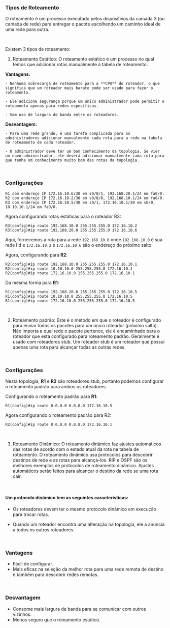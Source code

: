 ### Tipos de Roteamento

O roteamento é um processo executado pelos dispositivos da camada 3 (ou camada de rede) para entregar o pacote escolhendo um caminho ideal de uma rede para outra. 

<br>

Existem 3 tipos de roteamento: 

1. Roteamento Estático: O roteamento estático é um processo no qual temos que adicionar rotas manualmente à tabela de roteamento.
  
  **Vantagens:**
    
    - Nenhuma sobrecarga de roteamento para a **CPU** do roteador, o que significa que um roteador mais barato pode ser usado para fazer o roteamento. 
    
    - Ele adiciona segurança porque um único administrador pode permitir o roteamento apenas para redes específicas. 
    
    - Sem uso de largura de banda entre os roteadores. 
    
  **Desvantagem:**
    
    - Para uma rede grande, é uma tarefa complicada para os administradores adicionar manualmente cada rota para a rede na tabela de roteamento de cada roteador. 
    
    - O administrador deve ter um bom conhecimento da topologia. Se vier um novo administrador, ele deverá adicionar manualmente cada rota para que tenha um conhecimento muito bom das rotas da topologia. 

<br>

  ### Configurações

  `R1 com endereço IP 172.16.10.6/30 em s0/0/1, 192.168.20.1/24 em fa0/0. `
  `R2 com endereço IP 172.16.10.2/30 em s0/0/0, 192.168.10.1/24 em fa0/0. `
  `R3 com endereço IP 172.16.10.5/30 em s0/1, 172.16.10.1/30 em s0/0, 10.10.10.1/24 em fa0/0. `

  Agora configurando rotas estáticas para o roteador R3:

  ```
  R3(config)#ip route 192.168.10.0 255.255.255.0 172.16.10.2
  R3(config)#ip route 192.168.20.0 255.255.255.0 172.16.10.6
  ```

  Aqui, fornecemos a rota para a rede `192.168.10.0` onde `192.168.10.0` é sua rede I'd e `172.16.10.2` e `172.16.10.6` são o endereço do próximo salto. 
 

  Agora, configurando para **R2**: 

  ```
  R2(config)#ip route 192.168.10.0 255.255.255.0 172.16.10.1
  R2(config)#ip route 10.10.10.0 255.255.255.0 172.16.10.1
  R2(config)#ip route 172.16.10.0 255.255.255.0 172.16.10.1
  ```

  Da mesma forma para **R1**:

  ```
  R1(config)#ip route 192.168.20.0 255.255.255.0 172.16.10.5
  R1(config)#ip route 10.10.10.0 255.255.255.0 172.16.10.5
  R1(config)#ip route 172.16.10.0 255.255.255.0 172.16.10.5
  ```

<br>

2. Roteamento padrão: Este é o método em que o roteador é configurado para enviar todos os pacotes para um único roteador (próximo salto). Não importa a qual rede o pacote pertence, ele é encaminhado para o roteador que está configurado para roteamento padrão. Geralmente é usado com roteadores stub. Um roteador stub é um roteador que possui apenas uma rota para alcançar todas as outras redes. 
  
  <br>

  ### Configurações

  Nesta topologia, **R1** e **R2** são roteadores stub, portanto podemos configurar o roteamento padrão para ambos os roteadores. 

  Configurando o roteamento padrão para **R1**: 

  ```
  R1(config)#ip route 0.0.0.0 0.0.0.0 172.16.10.5
  ```

  Agora configurando o roteamento padrão para R2: 

  ```
  R2(config)#ip route 0.0.0.0 0.0.0.0 172.16.10.1
  ```
  
  <br>

3. Roteamento Dinâmico: O roteamento dinâmico faz ajustes automáticos das rotas de acordo com o estado atual da rota na tabela de roteamento. O roteamento dinâmico usa protocolos para descobrir destinos de rede e as rotas para alcançá-los. RIP e OSPF são os melhores exemplos de protocolos de roteamento dinâmico. Ajustes automáticos serão feitos para alcançar o destino da rede se uma rota cair.

<br>

  #### Um protocolo dinâmico tem as seguintes características: 

  - Os roteadores devem ter o mesmo protocolo dinâmico em execução para trocar rotas. 
  
  - Quando um roteador encontra uma alteração na topologia, ele a anuncia a todos os outros roteadores. 

<br>

### Vantagens 

 - Fácil de configurar. 
 - Mais eficaz na seleção da melhor rota para uma rede remota de destino e também para     descobrir redes remotas. 

<br>

### Desvantagem 

 - Consome mais largura de banda para se comunicar com outros vizinhos. 
 - Menos seguro que o roteamento estático. 

<br>